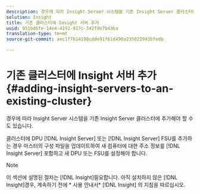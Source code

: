 ```yaml
---
description: 경우에 따라 Insight Server 시스템을 기존 Insight Server 클러스터에 추가해야 할 수도 있습니다.
solution: Insight
title: 기존 클러스터에 Insight 서버 추가
uuid: 951bd6fe-14e4-4192-917c-342fde7b43ba
translation-type: tm+mt
source-git-commit: aec1f7b14198cdde91f61d490a235022943bfedb

---
```



# 기존 클러스터에 Insight 서버 추가{#adding-insight-servers-to-an-existing-cluster}

경우에 따라 Insight Server 시스템을 기존 Insight Server 클러스터에 추가해야 할 수도 있습니다.

클러스터에 DPU [!DNL Insight Server] 또는 [!DNL Insight Server] FSU를 추가하는 경우 마스터의 구성 파일을 업데이트하여 새 컴퓨터에 대한 주소 정보를 [!DNL Insight Server] 포함하고 새 DPU 또는 FSU를 설정해야 합니다.

>[!NOTE]
>
>이 섹션에 설명된 절차는 [!DNL Insight]필요합니다. 아직 설치하지 않은 [!DNL Insight]경우, 계속하기 전에 * 사용 안내서* [!DNL Insight] 의 지침을 따르십시오.

